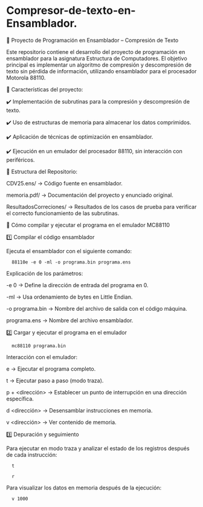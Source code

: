 # Compresor-de-texto-en-Ensamblador.
📌 Proyecto de Programación en Ensamblador – Compresión de Texto

Este repositorio contiene el desarrollo del proyecto de programación en ensamblador para la asignatura Estructura de Computadores. El objetivo principal es implementar un algoritmo de compresión y descompresión de texto sin pérdida de información, utilizando ensamblador para el procesador Motorola 88110.

🔹 Características del proyecto:

  ✔️ Implementación de subrutinas para la compresión y descompresión de texto.

  ✔️ Uso de estructuras de memoria para almacenar los datos comprimidos.

  ✔️ Aplicación de técnicas de optimización en ensamblador.

  ✔️ Ejecución en un emulador del procesador 88110, sin interacción con periféricos.



📂 Estructura del Repositorio:

  CDV25.ens/ → Código fuente en ensamblador.

  memoria.pdf/ → Documentación del proyecto y enunciado original.

  ResultadosCorreciones/ → Resultados de los casos de prueba para verificar el correcto funcionamiento de las subrutinas.



🚀 Cómo compilar y ejecutar el programa en el emulador MC88110

  1️⃣ Compilar el código ensamblador

  Ejecuta el ensamblador con el siguiente comando:

      88110e -e 0 -ml -o programa.bin programa.ens


  Explicación de los parámetros:

   -e 0 → Define la dirección de entrada del programa en 0.

   -ml → Usa ordenamiento de bytes en Little Endian.

   -o programa.bin → Nombre del archivo de salida con el código máquina.

   programa.ens → Nombre del archivo ensamblador.



2️⃣ Cargar y ejecutar el programa en el emulador

      mc88110 programa.bin

Interacción con el emulador:

  e → Ejecutar el programa completo.

  t → Ejecutar paso a paso (modo traza).

  p + <dirección> → Establecer un punto de interrupción en una dirección específica.

  d <dirección> → Desensamblar instrucciones en memoria.

  v <dirección> → Ver contenido de memoria.



3️⃣ Depuración y seguimiento

Para ejecutar en modo traza y analizar el estado de los registros después de cada instrucción:

      t
      
      r
      
Para visualizar los datos en memoria después de la ejecución:

      v 1000
